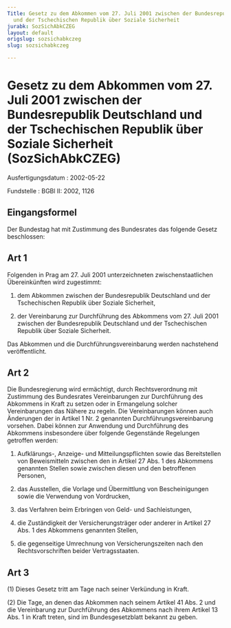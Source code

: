 ```yaml
---
Title: Gesetz zu dem Abkommen vom 27. Juli 2001 zwischen der Bundesrepublik Deutschland
  und der Tschechischen Republik über Soziale Sicherheit
jurabk: SozSichAbkCZEG
layout: default
origslug: sozsichabkczeg
slug: sozsichabkczeg

---
```


# Gesetz zu dem Abkommen vom 27. Juli 2001 zwischen der Bundesrepublik Deutschland und der Tschechischen Republik über Soziale Sicherheit (SozSichAbkCZEG)

Ausfertigungsdatum
:   2002-05-22

Fundstelle
:   BGBl II: 2002, 1126



## Eingangsformel

Der Bundestag hat mit Zustimmung des Bundesrates das folgende Gesetz beschlossen:


## Art 1

Folgenden in Prag am 27. Juli 2001 unterzeichneten zwischenstaatlichen Übereinkünften wird zugestimmt:

1.  dem Abkommen zwischen der Bundesrepublik Deutschland und der Tschechischen Republik über Soziale Sicherheit,


2.  der Vereinbarung zur Durchführung des Abkommens vom 27. Juli 2001 zwischen der Bundesrepublik Deutschland und der Tschechischen Republik über Soziale Sicherheit.



Das Abkommen und die Durchführungsvereinbarung werden nachstehend veröffentlicht.


## Art 2

Die Bundesregierung wird ermächtigt, durch Rechtsverordnung mit Zustimmung des Bundesrates Vereinbarungen zur Durchführung des Abkommens in Kraft zu setzen oder in Ermangelung solcher Vereinbarungen das Nähere zu regeln. Die Vereinbarungen können auch Änderungen der in Artikel 1 Nr. 2 genannten Durchführungsvereinbarung vorsehen. Dabei können zur Anwendung und Durchführung des Abkommens insbesondere über folgende Gegenstände Regelungen getroffen werden:

1.  Aufklärungs-, Anzeige- und Mitteilungspflichten sowie das Bereitstellen von Beweismitteln zwischen den in Artikel 27 Abs. 1 des Abkommens genannten Stellen sowie zwischen diesen und den betroffenen Personen,


2.  das Ausstellen, die Vorlage und Übermittlung von Bescheinigungen sowie die Verwendung von Vordrucken,


3.  das Verfahren beim Erbringen von Geld- und Sachleistungen,


4.  die Zuständigkeit der Versicherungsträger oder anderer in Artikel 27 Abs. 1 des Abkommens genannten Stellen,


5.  die gegenseitige Umrechnung von Versicherungszeiten nach den Rechtsvorschriften beider Vertragsstaaten.





## Art 3

(1) Dieses Gesetz tritt am Tage nach seiner Verkündung in Kraft.

(2) Die Tage, an denen das Abkommen nach seinem Artikel 41 Abs. 2 und die Vereinbarung zur Durchführung des Abkommens nach ihrem Artikel 13 Abs. 1 in Kraft treten, sind im Bundesgesetzblatt bekannt zu geben.

